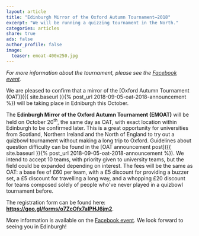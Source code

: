 ```yaml
---
layout: article
title: "Edinburgh Mirror of the Oxford Autumn Tournament–2018"
excerpt: "We will be running a quizzing tournament in the North."
categories: articles
share: true
ads: false
author_profile: false
image:
  teaser: emoat-400x250.jpg
---
```


*For more information about the tournament, please see the [Facebook event](https://www.facebook.com/events/827394727384647/).*

We are pleased to confirm that a mirror of the [Oxford Autumn Tournament (OAT)]({{ site.baseurl }}{% post_url 2018-09-05-oat-2018-announcement %}) will be taking place in Edniburgh this October.

The **Edinburgh Mirror of the Oxford Autumn Tournament (EMOAT)** will be held on October 20<sup>th</sup>, the same day as OAT, with exact location within Edinburgh to be confirmed later. This is a great opportunity for universities from Scotland, Northern Ireland and the North of England to try out a quizbowl tournament without making a long trip to Oxford. Guidelines about question difficulty can be found in the [OAT announcement post]({{ site.baseurl }}{% post_url 2018-09-05-oat-2018-announcement %}). We intend to accept 10 teams, with priority given to university teams, but the field could be expanded depending on interest. The fees will be the same as OAT: a base fee of £60 per team, with a £5 discount for providing a buzzer set, a £5 discount for travelling a long way, and a whopping £20 discount for teams composed solely of people who've never played in a quizbowl tournament before.

The registration form can be found here: **<https://goo.gl/forms/o7ZcOfx7aIPHJ6jm2>**.

More information is available on the [Facebook event](https://www.facebook.com/events/827394727384647/). We look forward to seeing you in Edinburgh!
